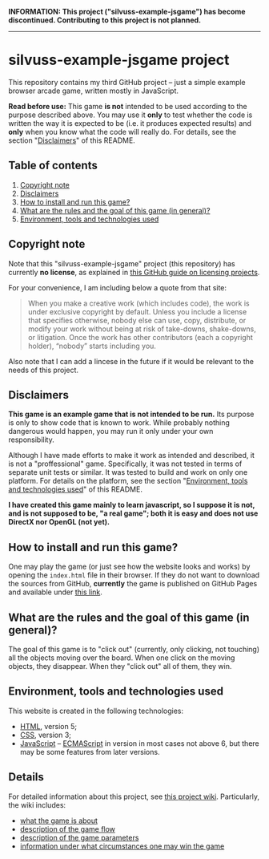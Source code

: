 **INFORMATION: This project ("silvuss-example-jsgame") has become discontinued. Contributing to this project is not planned.**

---

# silvuss-example-jsgame project

This repository contains my third GitHub project – just a simple example browser arcade game, written mostly in JavaScript.

**Read before use:** This game **is not** intended to be used according to the purpose described above. You may use it **only** to test whether the code is written the way it is expected to be (i.e. it produces expected results) and **only** when you know what the code will really do. For details, see the section "[Disclaimers](#disclaimers)" of this README.

## Table of contents

1. [Copyright note](#copyright-note)
2. [Disclaimers](#disclaimers)
3. [How to install and run this game?](#how-to-install-and-run-this-game)
4. [What are the rules and the goal of this game (in general)?](#what-are-the-rules-and-the-goal-of-this-game-in-general)
5. [Environment, tools and technologies used](#environment-tools-and-technologies-used)

## Copyright note

Note that this "silvuss-example-jsgame" project (this repository) has currently **no license**, as explained in [this GitHub guide on licensing projects](https://choosealicense.com/no-permission/).

For your convenience, I am including below a quote from that site:

> When you make a creative work (which includes code), the work is under exclusive copyright by default. Unless you include a license that specifies otherwise, nobody else can use, copy, distribute, or modify your work without being at risk of take-downs, shake-downs, or litigation. Once the work has other contributors (each a copyright holder), “nobody” starts including you.

Also note that I can add a lincese in the future if it would be relevant to the needs of this project.

## Disclaimers

**This game is an example game that is not intended to be run.** Its purpose is only to show code that is known to work. While probably nothing dangerous would happen, you may run it only under your own responsibility.

Although I have made efforts to make it work as intended and described, it is not a "proffessional" game. Specifically, it was not tested in terms of separate unit tests or similar. It was tested to build and work on only one platform. For details on the platform, see the section "[Environment, tools and technologies used](#environment-tools-and-technologies-used)" of this README.

**I have created this game mainly to learn javascript, so I suppose it is not, and is not supposed to be, "a real game"; both it is easy and does not use DirectX nor OpenGL (not yet).**

## How to install and run this game?

One may play the game (or just see how the website looks and works) by opening the `index.html` file in their browser. If they do not want to download the sources from GitHub, **currently** the game is published on GitHub Pages and available under [this link](FIXME).

## What are the rules and the goal of this game (in general)?

The goal of this game is to "click out" (currently, only clicking, not touching) all the objects moving over the board. When one click on the moving objects, they disappear. When they "click out" all of them, they win.

## Environment, tools and technologies used

This website is created in the following technologies:
- [HTML](https://en.wikipedia.org/wiki/HTML), version 5;
- [CSS](https://en.wikipedia.org/wiki/Cascading_Style_Sheets), version 3;
- [JavaScript](https://en.wikipedia.org/wiki/JavaScript) – [ECMAScript](https://en.wikipedia.org/wiki/ECMAScript) in version in most cases not above 6, but there may be some features from later versions.

## Details

For detailed information about this project, see [this project wiki](https://github.com/silvuss/silvuss-jsgame-1/wiki). Particularly, the wiki includes:
- [what the game is about](https://github.com/silvuss/silvuss-jsgame-1/wiki/what-is-the-game-about)
- [description of the game flow](https://github.com/silvuss/silvuss-jsgame-1/wiki/the-game-flow)
- [description of the game parameters](https://github.com/silvuss/silvuss-jsgame-1/wiki/the-game-parameters)
- [information under what circumstances one may win the game](https://github.com/silvuss/silvuss-jsgame-1/wiki/when-do-you-win)
